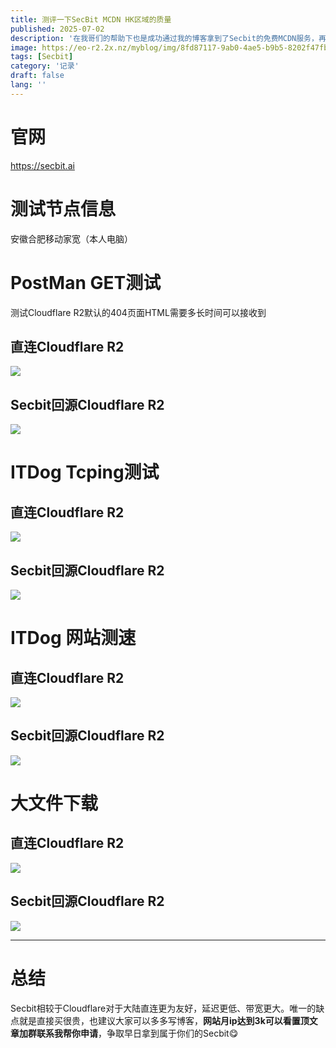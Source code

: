 ```yaml
---
title: 测评一下SecBit MCDN HK区域的质量
published: 2025-07-02
description: '在我哥们的帮助下也是成功通过我的博客拿到了Secbit的免费MCDN服务，再见EdgeOne（'
image: https://eo-r2.2x.nz/myblog/img/8fd87117-9ab0-4ae5-b9b5-8202f47fbc0b.webp
tags: [Secbit]
category: '记录'
draft: false 
lang: ''
---
```


# 官网

https://secbit.ai

# 测试节点信息

安徽合肥移动家宽（本人电脑）  

# PostMan GET测试

测试Cloudflare R2默认的404页面HTML需要多长时间可以接收到

## 直连Cloudflare R2

![](https://eo-r2.2x.nz/myblog/img/5eaa947d-9363-4eac-b375-0c3830614571.webp)

## Secbit回源Cloudflare R2

![](https://eo-r2.2x.nz/myblog/img/e1986e03-7b69-467a-92f0-cea88c118924.webp)

# ITDog Tcping测试

## 直连Cloudflare R2

![](https://eo-r2.2x.nz/myblog/img/6c8efb56-4fe8-44d5-82e2-45ca063014b1.webp)

## Secbit回源Cloudflare R2

![](https://eo-r2.2x.nz/myblog/img/a4654458-3b03-4ec3-9cfc-9d94615abaf9.webp)

# ITDog 网站测速

## 直连Cloudflare R2

![](https://eo-r2.2x.nz/myblog/img/2bb7aee3-9ae7-48e8-bef7-37dbe0c8818c.webp)

## Secbit回源Cloudflare R2

![](https://eo-r2.2x.nz/myblog/img/1a9a1ce4-720f-48dc-8fb7-8a9822caed68.webp)

# 大文件下载

## 直连Cloudflare R2

![](https://eo-r2.2x.nz/myblog/img/6887e3eb-59cf-41ce-bda4-31b0ffc87c5a.webp)

## Secbit回源Cloudflare R2

![](https://eo-r2.2x.nz/myblog/img/3328a47b-417a-4ba0-b3b8-5013c1ef89bf.webp)

---

# 总结

Secbit相较于Cloudflare对于大陆直连更为友好，延迟更低、带宽更大。唯一的缺点就是直接买很贵，也建议大家可以多多写博客，**网站月ip达到3k可以看置顶文章加群联系我帮你申请**，争取早日拿到属于你们的Secbit😋
